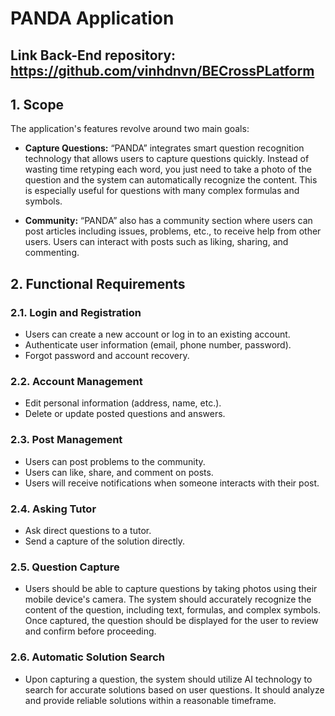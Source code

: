 # PANDA Application

## Link Back-End repository: https://github.com/vinhdnvn/BECrossPLatform

## 1. Scope

The application's features revolve around two main goals:

- **Capture Questions:** “PANDA” integrates smart question recognition technology that allows users to capture questions quickly. Instead of wasting time retyping each word, you just need to take a photo of the question and the system can automatically recognize the content. This is especially useful for questions with many complex formulas and symbols.

- **Community:** “PANDA” also has a community section where users can post articles including issues, problems, etc., to receive help from other users. Users can interact with posts such as liking, sharing, and commenting.

## 2. Functional Requirements

### 2.1. Login and Registration
- Users can create a new account or log in to an existing account.
- Authenticate user information (email, phone number, password).
- Forgot password and account recovery.

### 2.2. Account Management
- Edit personal information (address, name, etc.).
- Delete or update posted questions and answers.

### 2.3. Post Management
- Users can post problems to the community.
- Users can like, share, and comment on posts.
- Users will receive notifications when someone interacts with their post.

### 2.4. Asking Tutor
- Ask direct questions to a tutor.
- Send a capture of the solution directly.

### 2.5. Question Capture
- Users should be able to capture questions by taking photos using their mobile device's camera. The system should accurately recognize the content of the question, including text, formulas, and complex symbols. Once captured, the question should be displayed for the user to review and confirm before proceeding.

### 2.6. Automatic Solution Search
- Upon capturing a question, the system should utilize AI technology to search for accurate solutions based on user questions. It should analyze and provide reliable solutions within a reasonable timeframe.
